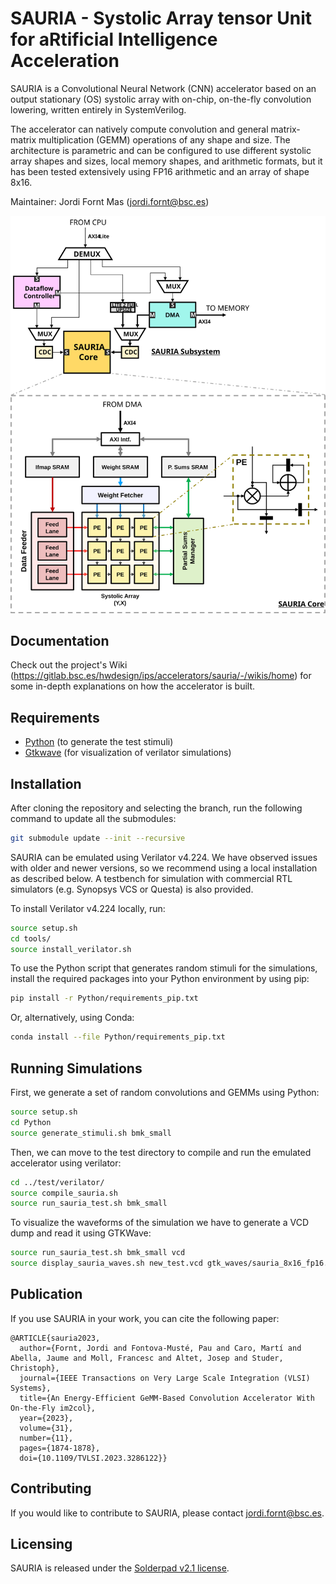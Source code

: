 # SAURIA - Systolic Array tensor Unit for aRtificial Intelligence Acceleration

SAURIA is a Convolutional Neural Network (CNN) accelerator based on an output stationary (OS) systolic array with on-chip, on-the-fly convolution lowering, written entirely in SystemVerilog. 

The accelerator can natively compute convolution and general matrix-matrix multiplication (GEMM) operations of any shape and size. The architecture is parametric and can be configured to use different systolic array shapes and sizes, local memory shapes, and arithmetic formats, but it has been tested extensively using FP16 arithmetic and an array of shape 8x16.

Maintainer: Jordi Fornt Mas (jordi.fornt@bsc.es)

![Alt text](./diagram.svg)

## Documentation

Check out the project's Wiki (https://gitlab.bsc.es/hwdesign/ips/accelerators/sauria/-/wikis/home) for some in-depth explanations on how the accelerator is built.

## Requirements

- [Python](https://www.python.org/) (to generate the test stimuli)
- [Gtkwave](http://gtkwave.sourceforge.net/) (for visualization of verilator simulations)

## Installation

After cloning the repository and selecting the branch, run the following command to update all the submodules:

```bash
git submodule update --init --recursive
```

SAURIA can be emulated using Verilator v4.224. We have observed issues with older and newer versions, so we recommend using a local installation as described below. A testbench for simulation with commercial RTL simulators (e.g. Synopsys VCS or Questa) is also provided.

To install Verilator v4.224 locally, run:

```bash
source setup.sh
cd tools/
source install_verilator.sh
```

To use the Python script that generates random stimuli for the simulations, install the required packages into your Python environment by using pip:

```bash
pip install -r Python/requirements_pip.txt
```

Or, alternatively, using Conda:

```bash
conda install --file Python/requirements_pip.txt
```

## Running Simulations

First, we generate a set of random convolutions and GEMMs using Python:

```bash
source setup.sh
cd Python
source generate_stimuli.sh bmk_small
```

Then, we can move to the test directory to compile and run the emulated accelerator using verilator:

```bash
cd ../test/verilator/
source compile_sauria.sh
source run_sauria_test.sh bmk_small
```

To visualize the waveforms of the simulation we have to generate a VCD dump and read it using GTKWave:

```bash
source run_sauria_test.sh bmk_small vcd
source display_sauria_waves.sh new_test.vcd gtk_waves/sauria_8x16_fp16.gtkw
```
## Publication

If you use SAURIA in your work, you can cite the following paper:

```
@ARTICLE{sauria2023,
  author={Fornt, Jordi and Fontova-Musté, Pau and Caro, Martí and Abella, Jaume and Moll, Francesc and Altet, Josep and Studer, Christoph},
  journal={IEEE Transactions on Very Large Scale Integration (VLSI) Systems}, 
  title={An Energy-Efficient GeMM-Based Convolution Accelerator With On-the-Fly im2col}, 
  year={2023},
  volume={31},
  number={11},
  pages={1874-1878},
  doi={10.1109/TVLSI.2023.3286122}}
```

## Contributing

If you would like to contribute to SAURIA, please contact jordi.fornt@bsc.es.

## Licensing

SAURIA is released under the [Solderpad v2.1 license](https://solderpad.org/licenses/SHL-2.1/).
